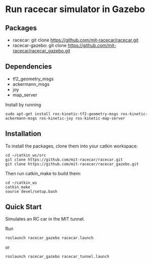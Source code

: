 # Run racecar simulator in Gazebo

## Packages

- racecar: git clone https://github.com/mit-racecar/racecar.git
- racecar-gazebo: git clone https://github.com/mit-racecar/racecar_gazebo.git

## Dependencies

- tf2_geometry_msgs
- ackermann_msgs
- joy
- map_server

Install by running

```
sudo apt-get install ros-kinetic-tf2-geometry-msgs ros-kinetic-ackermann-msgs ros-kinetic-joy ros-kinetic-map-server
```

## Installation

To install the packages, clone them into your catkin workspace:

```
cd ~/catkin_ws/src
git clone https://github.com/mit-racecar/racecar.git
git clone https://github.com/mit-racecar/racecar_gazebo.git
```

Then run catkin_make to build them:

```
cd ~/catkin_ws
catkin_make
source devel/setup.bash
```

## Quick Start

Simulates an RC car in the MIT tunnel.

Run

```
roslaunch racecar_gazebo racecar.launch
```

or

```
roslaunch racecar_gazebo racecar_tunnel.launch
```

